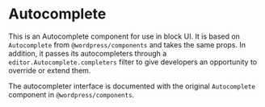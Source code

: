 # Autocomplete

This is an Autocomplete component for use in block UI. It is based on `Autocomplete` from `@wordpress/components` and takes the same props. In addition, it passes its autocompleters through a `editor.Autocomplete.completers` filter to give developers an opportunity to override or extend them.

The autocompleter interface is documented with the original `Autocomplete` component in `@wordpress/components`.
